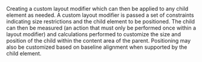 Creating a custom layout modifier which can then be applied 
to any child element as needed. A custom layout modifier is 
passed a set of constraints indicating size restrictions 
and the child element to be positioned. The child can then 
be measured (an action that must only be performed once 
within a layout modifier) and calculations performed 
to customize the size and position of the child within 
the content area of the parent. Positioning may also be 
customized based on baseline alignment when supported 
by the child element.
